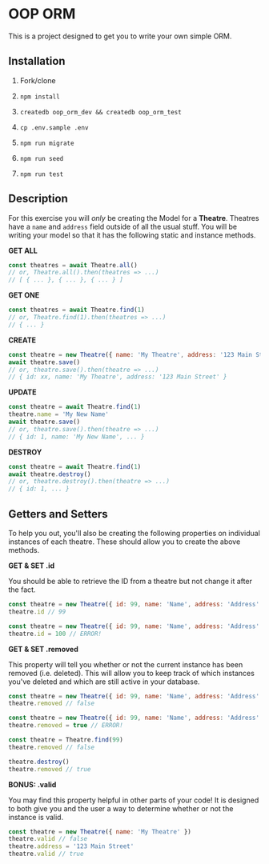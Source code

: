 # OOP ORM

This is a project designed to get you to write your own simple ORM.

## Installation

1. Fork/clone

1. `npm install`

1. `createdb oop_orm_dev && createdb oop_orm_test`

1. `cp .env.sample .env`

1. `npm run migrate`

1. `npm run seed`

1. `npm run test`

## Description

For this exercise you will _only_ be creating the Model for a **Theatre**. Theatres have a `name` and `address` field outside of all the usual stuff. You will be writing your model so that it has the following static and instance methods.

**GET ALL**
```js
const theatres = await Theatre.all()
// or, Theatre.all().then(theatres => ...)
// [ { ... }, { ... }, { ... } ]
```

**GET ONE**
```js
const theatres = await Theatre.find(1)
// or, Theatre.find(1).then(theatres => ...)
// { ... }
```

**CREATE**
```js
const theatre = new Theatre({ name: 'My Theatre', address: '123 Main Street' })
await theatre.save()
// or, theatre.save().then(theatre => ...)
// { id: xx, name: 'My Theatre', address: '123 Main Street' }
```

**UPDATE**
```js
const theatre = await Theatre.find(1)
theatre.name = 'My New Name'
await theatre.save()
// or, theatre.save().then(theatre => ...)
// { id: 1, name: 'My New Name', ... }
```

**DESTROY**
```js
const theatre = await Theatre.find(1)
await theatre.destroy()
// or, theatre.destroy().then(theatre => ...)
// { id: 1, ... }
```

## Getters and Setters

To help you out, you'll also be creating the following properties on individual instances of each theatre. These should allow you to create the above methods.

**GET & SET .id**

You should be able to retrieve the ID from a theatre but not change it after the fact.

```js
const theatre = new Theatre({ id: 99, name: 'Name', address: 'Address' })
theatre.id // 99
```

```js
const theatre = new Theatre({ id: 99, name: 'Name', address: 'Address' })
theatre.id = 100 // ERROR!
```

**GET & SET .removed**

This property will tell you whether or not the current instance has been removed (i.e. deleted). This will allow you to keep track of which instances you've deleted and which are still active in your database.

```js
const theatre = new Theatre({ id: 99, name: 'Name', address: 'Address' })
theatre.removed // false
```

```js
const theatre = new Theatre({ id: 99, name: 'Name', address: 'Address' })
theatre.removed = true // ERROR!
```

```js
const theatre = Theatre.find(99)
theatre.removed // false

theatre.destroy()
theatre.removed // true
```

**BONUS: .valid**

You may find this property helpful in other parts of your code! It is designed to both give you and the user a way to determine whether or not the instance is valid.

```js
const theatre = new Theatre({ name: 'My Theatre' })
theatre.valid // false
theatre.address = '123 Main Street'
theatre.valid // true
```
